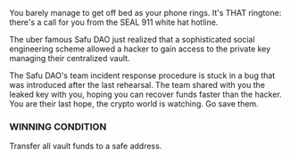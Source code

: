 You barely manage to get off bed as your phone rings. It's THAT ringtone: there's a call for you from the SEAL 911 white hat hotline.

The uber famous Safu DAO just realized that a sophisticated social engineering scheme allowed a hacker to gain access to the private key managing their centralized vault.

The Safu DAO's team incident response procedure is stuck in a bug that was introduced after the last rehearsal. The team shared with you the leaked key with you, hoping you can recover funds faster than the hacker. You are their last hope, the crypto world is watching. Go save them.

### WINNING CONDITION

Transfer all vault funds to a safe address.
